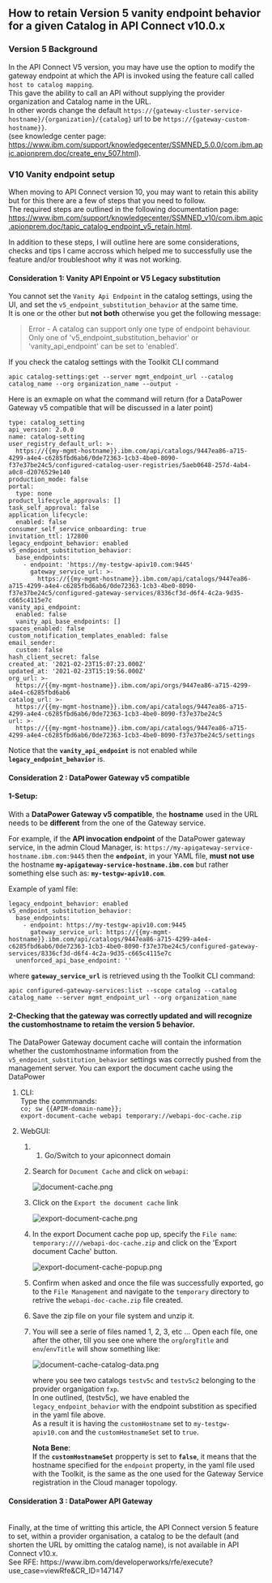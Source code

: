 ## How to retain Version 5 vanity endpoint behavior for a given Catalog in API Connect v10.0.x

### Version 5 Background

In the API Connect V5 version, you may have use the option to modify the gateway endpoint at which the API is invoked using the feature call called `host to catalog mapping`.<br>
This gave the ability to call an API without supplying the provider organization and Catalog name in the URL. <br>
In other words change the default `https://{gateway-cluster-service-hostname}/{organization}/{catalog}` url to be `https://{gateway-custom-hostname}}`. <br>
(see knowledge center page: https://www.ibm.com/support/knowledgecenter/SSMNED_5.0.0/com.ibm.apic.apionprem.doc/create_env_507.html).

### V10 Vanity endpoint setup 
When moving to API Connect version 10, you may want to retain this ability but for this there are a few of steps that you need to follow. <br>
The required steps are outlined in the following documentation page: <br>
https://www.ibm.com/support/knowledgecenter/SSMNED_v10/com.ibm.apic.apionprem.doc/tapic_catalog_endpoint_v5_retain.html. <br>

In addition to these steps, I will outline here are some considerations, checks and tips I came accross which helped me to successfully use the feature and/or troubleshoot why it was not working.

#### Consideration 1: Vanity API Enpoint or V5 Legacy substitution

You cannot set the `Vanity Api Endpoint` in the catalog settings, using the UI, and set the `v5_endpoint_substitution_behavior` at the same time.<br>
It is one or the other but **not both** otherwise you get the following message:

> Error - A catalog can support only one type of endpoint behaviour. Only one of 'v5_endpoint_substitution_behavior' or 'vanity_api_endpoint' can be set to 'enabled'.

If you check the catalog settings with the Toolkit CLI command <br>

`apic catalog-settings:get --server mgmt_endpoint_url --catalog catalog_name --org organization_name --output -`

Here is an exmaple on what the command will return (for a DataPower Gateway v5 compatible that will be discussed in a later point)

```
type: catalog_setting
api_version: 2.0.0
name: catalog-setting
user_registry_default_url: >-
  https://{{my-mgmt-hostname}}.ibm.com/api/catalogs/9447ea86-a715-4299-a4e4-c6285fbd6ab6/0de72363-1cb3-4be0-8090-f37e37be24c5/configured-catalog-user-registries/5aeb0648-257d-4ab4-a0c8-d2076529e140
production_mode: false
portal:
  type: none
product_lifecycle_approvals: []
task_self_approval: false
application_lifecycle:
  enabled: false
consumer_self_service_onboarding: true
invitation_ttl: 172800
legacy_endpoint_behavior: enabled
v5_endpoint_substitution_behavior:
  base_endpoints:
    - endpoint: 'https://my-testgw-apiv10.com:9445'
      gateway_service_url: >-
        https://{{my-mgmt-hostname}}.ibm.com/api/catalogs/9447ea86-a715-4299-a4e4-c6285fbd6ab6/0de72363-1cb3-4be0-8090-f37e37be24c5/configured-gateway-services/8336cf3d-d6f4-4c2a-9d35-c665c4115e7c
vanity_api_endpoint:
  enabled: false
  vanity_api_base_endpoints: []
spaces_enabled: false
custom_notification_templates_enabled: false
email_sender:
  custom: false
hash_client_secret: false
created_at: '2021-02-23T15:07:23.000Z'
updated_at: '2021-02-23T15:19:56.000Z'
org_url: >-
  https://{{my-mgmt-hostname}}.ibm.com/api/orgs/9447ea86-a715-4299-a4e4-c6285fbd6ab6
catalog_url: >-
  https://{{my-mgmt-hostname}}.ibm.com/api/catalogs/9447ea86-a715-4299-a4e4-c6285fbd6ab6/0de72363-1cb3-4be0-8090-f37e37be24c5
url: >-
  https://{{my-mgmt-hostname}}.ibm.com/api/catalogs/9447ea86-a715-4299-a4e4-c6285fbd6ab6/0de72363-1cb3-4be0-8090-f37e37be24c5/settings
```
Notice that the **`vanity_api_endpoint`** is not enabled while **`legacy_endpoint_behavior`** is.


#### Consideration 2 : DataPower Gateway v5 compatible

#### 1-Setup:
With a **DataPower Gateway v5 compatible**, the **hostname** used in the URL needs to be **different** from the one of the Gateway service. <br>

For example, if the **API invocation endpoint** of the DataPower gateway service, in the admin Cloud Manager, is: `https://my-apigateway-service-hostname.ibm.com:9445` then the **`endpoint`**, in your YAML file, **must not use** the hostname **`my-apigateway-service-hostname.ibm.com`** but rather something else such as: **`my-testgw-apiv10.com`**. 

Example of yaml file:

```
legacy_endpoint_behavior: enabled
v5_endpoint_substitution_behavior:
  base_endpoints:
    - endpoint: https://my-testgw-apiv10.com:9445
      gateway_service_url: https://{{my-mgmt-hostname}}.ibm.com/api/catalogs/9447ea86-a715-4299-a4e4-c6285fbd6ab6/0de72363-1cb3-4be0-8090-f37e37be24c5/configured-gateway-services/8336cf3d-d6f4-4c2a-9d35-c665c4115e7c
  unenforced_api_base_endpoint: ''
```

where **`gateway_service_url`** is retrieved using th the Toolkit CLI command:

`apic configured-gateway-services:list --scope catalog --catalog catalog_name --server mgmt_endpoint_url --org organization_name`

#### 2-Checking that the gateway was correctly updated and will recognize the customhostname to retaim the version 5 behavior.

The DataPower Gateway document cache will contain the information whether the customhostname information from the `v5_endpoint_substitution_behavior` settings was correctly pushed from the management server.
You can export the document cache using the DataPower 
1. CLI:<br>
   Type the commmands: <br>
   `co; sw {{APIM-domain-name}};` <br>
   `export-document-cache webapi temporary://webapi-doc-cache.zip`

2. WebGUI:<br>
   1. 1. Go/Switch to your apiconnect domain
   
   2. Search for `Document Cache` and click on `webapi`:

      ![document-cache.png](./images/document-cache.png)
   
   3. Click on the `Export the document cache` link
    
      ![export-document-cache.png](./images/export-document-cache.png)

   4. In the export Document cache pop up, specify the `File name`: `temporary:////webapi-doc-cache.zip` and click on the 'Export document Cache' button.
    
      ![export-document-cache-popup.png](./images/export-document-cache-popup.png)
  
   5. Confirm when asked and once the file was successfully exported, go to the `File Management` and navigate to the `temporary` directory to retrive the `webapi-doc-cache.zip` file created.
   
   6. Save the zip file on your file system and unzip it.
   
   7. You will see a serie of files named 1, 2, 3, etc ... Open each file, one after the other, till you see one where the `org`/`orgTitle` and `env`/`envTitle` will show something like:

      ![document-cache-catalog-data.png](./images/document-cache-catalog-data.png) 

       where you see two catalogs `testv5c` and `testv5c2` belonging to the provider organigation `fxp`.<br>In one outlined, (testv5c), we have enabled the `legacy_endpoint_behavior` with the endpoint substition as specified in the yaml file above.<br> 
       As a result it is having the `customHostname` set to `my-testgw-apiv10.com` and the `customHostnameSet` set to `true`. <br>
      
      **Nota Bene**: <br>
       If the **`customHostnameSet`** propperty is set to **`false`**, it means that the hostname specified for the `endpoint` property, in the yaml file used with the Toolkit, is the same as the one used for the Gateway Service registration in the Cloud manager topology.



#### Consideration 3 : DataPower API Gateway


<br>
Finally, at the time of writting this article, the API Connect version 5 feature to set, within a provider organisation, a catalog to be the default (and shorten the URL by omitting the catalog name), is not available in API Connect v10.x. <br>
See RFE: https://www.ibm.com/developerworks/rfe/execute?use_case=viewRfe&CR_ID=147147


